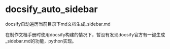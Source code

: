 # docsify_auto_sidebar
docsify自动遍历当前目录下md文档生成_sidebar.md


在制作文档手册时使用docsify构建的情况下，暂没有发现docsify官方有一键生成_sidebar.md的功能，python实现。

